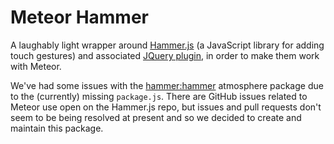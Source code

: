 # Meteor Hammer

A laughably light wrapper around [Hammer.js](http://hammerjs.github.io/) (a JavaScript library for adding touch gestures) and associated [JQuery plugin](https://github.com/hammerjs/jquery.hammer.js), in order to make them work with Meteor.

We've had some issues with the [hammer:hammer](https://atmospherejs.com/hammer/hammer) atmosphere package due to the (currently) missing `package.js`. There are GitHub issues related to Meteor use open on the Hammer.js repo, but issues and pull requests don't seem to be being resolved at present and so we decided to create and maintain this package.
